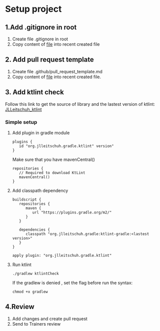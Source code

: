 # Setup project

## 1.Add .gitignore in root
1. Create file .gitignore in root
2. Copy content of [file](https://github.com/framgia/Training-Guideline/blob/master/Android/setup-project/.gitignore) into recent created file

## 2. Add pull request template
1. Create file .github/pull_request_template.md
2. Copy content of [file](https://github.com/framgia/Training-Guideline/blob/master/Android/setup-project/.github/pull_request_template.md) into recent created file.

## 3. Add ktlint check
Follow this link to get the source of library and the lastest version of ktlint: [JLLeitschuh_ktlint](https://github.com/JLLeitschuh/ktlint-gradle#importing)
### Simple setup
1. Add plugin in gradle module
   ``` 
   plugins {
      id "org.jlleitschuh.gradle.ktlint" version"
   }
   ```
   
   Make sure that you have mavenCentral()
   
   ``` 
   repositories {
      // Required to download KtLint
      mavenCentral()
   }
   ```
   
2. Add classpath dependency

   ```
   buildscript {
      repositories {
         maven {
            url "https://plugins.gradle.org/m2/"
         }
      }

      dependencies {
         classpath "org.jlleitschuh.gradle:ktlint-gradle:<lastest version>"
      }
   }
   ```

   ```
   apply plugin: "org.jlleitschuh.gradle.ktlint"
   ```

3. Run ktlint
   
   ``` 
   ./gradlew ktlintCheck
   ```
   
   If the gradlew is denied , set the flag before run the syntax:

   ``` 
   chmod +x gradlew
   ```

## 4.Review
1. Add changes and create pull request
2. Send to Trainers review
